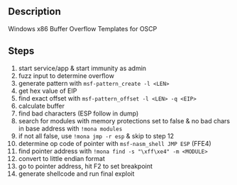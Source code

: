 <h2>Description</h2>

Windows x86 Buffer Overflow Templates for OSCP

<h2>Steps</h2>

1. start service/app & start immunity as admin
1. fuzz input to determine overflow
1. generate pattern with `msf-pattern_create -l <LEN>`
1. get hex value of EIP
1. find exact offset with `msf-pattern_offset -l <LEN> -q <EIP>`
1. calculate buffer
1. find bad characters (ESP follow in dump)
1. search for modules with memory protections set to false & no bad chars in base address with `!mona modules`
1. if not all false, use `!mona jmp -r esp` & skip to step 12
1. determine op code of pointer with `msf-nasm_shell JMP ESP` (FFE4)
1. find pointer address with `!mona find -s "\xff\xe4" -m <MODULE>`
1. convert to little endian format
1. go to pointer address, hit F2 to set breakpoint
1. generate shellcode and run final exploit
